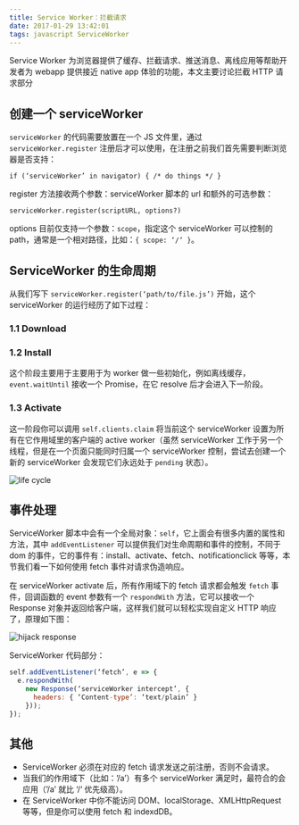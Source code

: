 ```yaml
---
title: Service Worker：拦截请求
date: 2017-01-29 13:42:01
tags: javascript ServiceWorker
---
```


Service Worker 为浏览器提供了缓存、拦截请求、推送消息、离线应用等帮助开发者为 webapp 提供接近 native app 体验的功能，本文主要讨论拦截 HTTP 请求部分

## 创建一个 serviceWorker
`serviceWorker` 的代码需要放置在一个 JS 文件里，通过 `serviceWorker.register` 注册后才可以使用，在注册之前我们首先需要判断浏览器是否支持：

`if (‘serviceWorker’ in navigator) { /* do things */ } `

register 方法接收两个参数：serviceWorker 脚本的 url 和额外的可选参数：

`serviceWorker.register(scriptURL, options?)`

options 目前仅支持一个参数：`scope`，指定这个 serviceWorker 可以控制的 path，通常是一个相对路径，比如：`{ scope: ‘/‘ }`。

## ServiceWorker 的生命周期
从我们写下 `serviceWorker.register(‘path/to/file.js’)` 开始，这个 serviceWorker 的运行经历了如下过程：

### 1.1 Download
### 1.2 Install
这个阶段主要用于主要用于为 worker 做一些初始化，例如离线缓存，`event.waitUntil` 接收一个 Promise，在它 resolve 后才会进入下一阶段。
### 1.3 Activate
这一阶段你可以调用 `self.clients.claim` 将当前这个 serviceWorker 设置为所有在它作用域里的客户端的 active worker（虽然 serviceWorker 工作于另一个线程，但是在一个页面只能同时归属一个 serviceWorker 控制，尝试去创建一个新的 serviceWorker 会发现它们永远处于 `pending` 状态）。

![life cycle](http://oiw32lugp.qnssl.com/2017-01-29-042809.jpg)

## 事件处理
ServiceWorker 脚本中会有一个全局对象：`self`，它上面会有很多内置的属性和方法，其中 `addEventListener` 可以提供我们对生命周期和事件的控制，不同于 dom 的事件，它的事件有：install、activate、fetch、notificationclick 等等，本节我们看一下如何使用 fetch 事件对请求伪造响应。

在 serviceWorker activate 后，所有作用域下的 fetch 请求都会触发 `fetch` 事件，回调函数的 event 参数有一个 `respondWith` 方法，它可以接收一个 Response 对象并返回给客户端，这样我们就可以轻松实现自定义 HTTP 响应了，原理如下图：

![hijack response](http://oiw32lugp.qnssl.com/2017-01-29-053048.jpg)

ServiceWorker 代码部分：

```javascript
self.addEventListener(‘fetch’, e => {
  e.respondWith(
    new Response(‘serviceWorker intercept’, {
      headers: { ‘Content-type’: ‘text/plain’ }
    }));
});
```

## 其他
- ServiceWorker 必须在对应的 fetch 请求发送之前注册，否则不会请求。
- 当我们的作用域下（比如：’/a’）有多个 serviceWorker 满足时，最符合的会应用（’/a’ 就比 ‘/‘ 优先级高）。
- 在 ServiceWorker 中你不能访问 DOM、localStorage、XMLHttpRequest 等等，但是你可以使用 fetch 和 indexdDB。